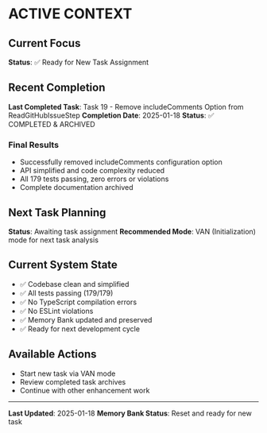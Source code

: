 # ACTIVE CONTEXT

## Current Focus

**Status**: ✅ Ready for New Task Assignment

## Recent Completion

**Last Completed Task**: Task 19 - Remove includeComments Option from ReadGitHubIssueStep
**Completion Date**: 2025-01-18
**Status**: ✅ COMPLETED & ARCHIVED

### Final Results

- Successfully removed includeComments configuration option
- API simplified and code complexity reduced
- All 179 tests passing, zero errors or violations
- Complete documentation archived

## Next Task Planning

**Status**: Awaiting task assignment
**Recommended Mode**: VAN (Initialization) mode for next task analysis

## Current System State

- ✅ Codebase clean and simplified
- ✅ All tests passing (179/179)
- ✅ No TypeScript compilation errors
- ✅ No ESLint violations
- ✅ Memory Bank updated and preserved
- ✅ Ready for next development cycle

## Available Actions

- Start new task via VAN mode
- Review completed task archives
- Continue with other enhancement work

---

**Last Updated**: 2025-01-18
**Memory Bank Status**: Reset and ready for new task
